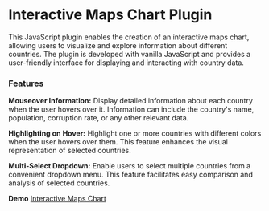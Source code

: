 # Interactive Maps Chart Plugin

This JavaScript plugin enables the creation of an interactive maps chart, allowing users to visualize and explore information about different countries. The plugin is developed with vanilla JavaScript and provides a user-friendly interface for displaying and interacting with country data.

### Features

**Mouseover Information:** Display detailed information about each country when the user hovers over it. Information can include the country's name, population, corruption rate, or any other relevant data.

**Highlighting on Hover:** Highlight one or more countries with different colors when the user hovers over them. This feature enhances the visual representation of selected countries.

**Multi-Select Dropdown:** Enable users to select multiple countries from a convenient dropdown menu. This feature facilitates easy comparison and analysis of selected countries.

**Demo**
[Interactive Maps Chart](https://logiccanvas.github.io/map-chart-vanilla-javascript)